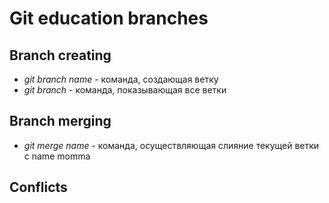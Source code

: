 # Git education branches

## Branch creating

* *git branch name* - команда, создающая ветку
* *git branch* - команда, показывающая все ветки

## Branch merging

* *git merge name* - команда, осуществляющая слияние текущей ветки с name
momma
## Conflicts